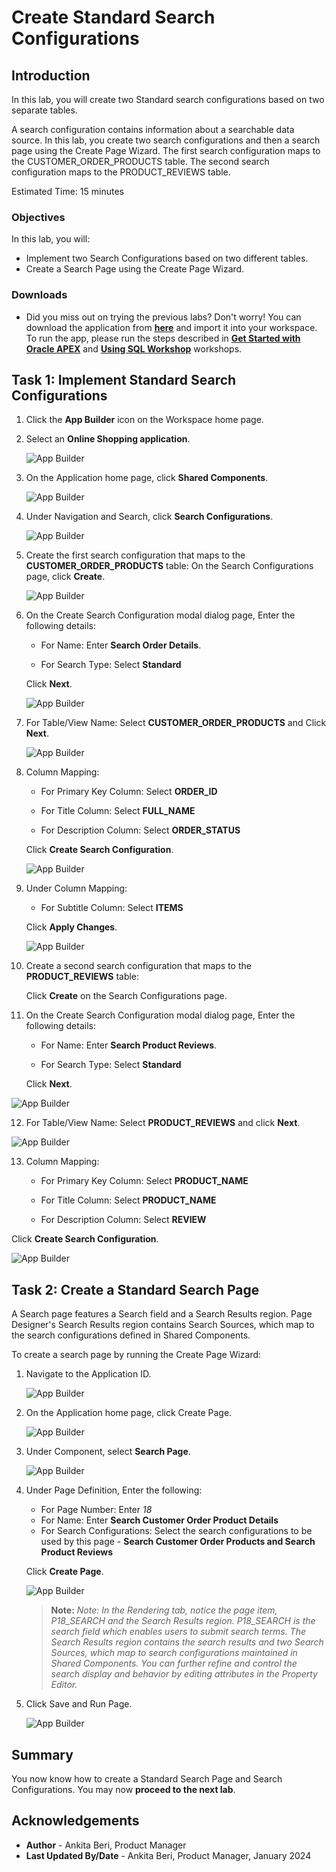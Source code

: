 # Create Standard Search Configurations

## Introduction
In this lab, you will create two Standard search configurations based on two separate tables.

A search configuration contains information about a searchable data source. In this lab, you create two search configurations and then a search page using the Create Page Wizard. The first search configuration maps to the CUSTOMER_ORDER_PRODUCTS table. The second search configuration maps to the PRODUCT_REVIEWS table.

Estimated Time: 15 minutes

### Objectives
In this lab, you will:
- Implement two Search Configurations based on two different tables.
- Create a Search Page using the Create Page Wizard.

### Downloads

- Did you miss out on trying the previous labs? Don't worry! You can download the application from **[here](files/online-shopping-cart-8.sql)** and import it into your workspace. To run the app, please run the steps described in **[Get Started with Oracle APEX](https://livelabs.oracle.com/pls/apex/r/dbpm/livelabs/run-workshop?p210_wid=3509)** and **[Using SQL Workshop](https://livelabs.oracle.com/pls/apex/r/dbpm/livelabs/run-workshop?p210_wid=3524)** workshops.

## Task 1: Implement Standard Search Configurations

1. Click the **App Builder** icon on the Workspace home page.

2. Select an **Online Shopping application**.

    ![App Builder](images/click-online-shopping.png " ")

3. On the Application home page, click **Shared Components**.

    ![App Builder](images/sc-shared-comps.png " ")   

4. Under Navigation and Search, click **Search Configurations**.

    ![App Builder](images/search-configurations.png " ")

5. Create the first search configuration that maps to the **CUSTOMER\_ORDER\_PRODUCTS** table: On the Search Configurations page, click **Create**.

    ![App Builder](images/create-search-configurations.png " ")

6. On the Create Search Configuration modal dialog page, Enter the following details:

    - For Name: Enter **Search Order Details**.

    - For Search Type: Select **Standard**

    Click **Next**.

   ![App Builder](images/search-conf1.png " ")

7. For Table/View Name: Select **CUSTOMER\_ORDER\_PRODUCTS** and Click **Next**.

   ![App Builder](images/search-conf2.png " ")

8. Column Mapping:

     - For Primary Key Column: Select **ORDER\_ID**

     - For Title Column: Select **FULL\_NAME**

     - For Description Column: Select **ORDER\_STATUS**

    Click **Create Search Configuration**.

    ![App Builder](images/search-conf3.png " ")

9. Under Column Mapping:

     - For Subtitle Column: Select **ITEMS**

   Click **Apply Changes**.

   ![App Builder](images/column-mapping.png " ")

10. Create a second search configuration that maps to the **PRODUCT_REVIEWS** table:

    Click **Create** on the Search Configurations page.

11. On the Create Search Configuration modal dialog page, Enter the following details:

     - For Name: Enter **Search Product Reviews**.

     - For Search Type: Select **Standard**

    Click **Next**.

   ![App Builder](images/2-search-conf1.png " ")

12. For Table/View Name: Select **PRODUCT_REVIEWS** and click **Next**.

   ![App Builder](images/2-search-conf2.png " ")

13. Column Mapping:

     - For Primary Key Column: Select **PRODUCT\_NAME**

     - For Title Column: Select **PRODUCT\_NAME**

     - For Description Column: Select **REVIEW**

   Click **Create Search Configuration**.

   ![App Builder](images/2-search-conf3.png " ")

## Task 2: Create a Standard Search Page
A Search page features a Search field and a Search Results region. Page Designer's Search Results region contains Search Sources, which map to the search configurations defined in Shared Components.

To create a search page by running the Create Page Wizard:

1. Navigate to the Application ID.

    ![App Builder](images/app-id-sc.png " ")

2. On the Application home page, click Create Page.

    ![App Builder](images/create-page-sc.png " ")

3. Under Component, select **Search Page**.

    ![App Builder](images/select-search-page.png " ")

4. Under Page Definition, Enter the following:
     - For Page Number: Enter *18*
     - For Name: Enter **Search Customer Order Product Details**
     - For Search Configurations: Select the search configurations to be used by this page - **Search Customer Order Products and Search Product Reviews**

    Click **Create Page**.

    ![App Builder](images/select-seach-conf.png " ")

    > **Note:** _Note: In the Rendering tab, notice the page item, P18\_SEARCH and the Search Results region. P18\_SEARCH is the search field which enables users to submit search terms. The Search Results region contains the search results and two Search Sources, which map to search configurations maintained in Shared Components. You can further refine and control the search display and behavior by editing attributes in the Property Editor._

5. Click Save and Run Page.

    ![App Builder](images/sc-search.png " ")

## Summary
You now know how to create a Standard Search Page and Search Configurations. You may now **proceed to the next lab**.

## Acknowledgements
- **Author** - Ankita Beri, Product Manager
- **Last Updated By/Date** - Ankita Beri, Product Manager, January 2024
